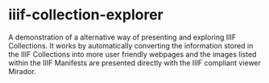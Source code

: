 # iiif-collection-explorer
A demonstration of a alternative way of presenting and exploring IIIF Collections. It works by automatically converting the information stored in the IIIF Collections into more user friendly webpages and the images listed within the IIIF Manifests are presented directly with the IIIF compliant viewer Mirador.
